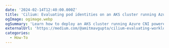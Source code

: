 ```yaml
---
date: '2024-02-14T12:40:00.000Z'
title: 'Cilium: Evaluating pod identities on an AKS cluster running Azure CNI powered by Cilium'
ogImage: ogimage.webp
ogSummary: 'Learn how to deploy an AKS cluster running Azure CNI powered by Cilium and configure it to use a workload identity'
externalUrl: 'https://medium.com/@amitmavgupta/cilium-evaluating-workload-identities-on-an-aks-cluster-running-azure-cni-powered-by-cilium-14b0d3ab65a1'
categories:
  - How-To
---
```

